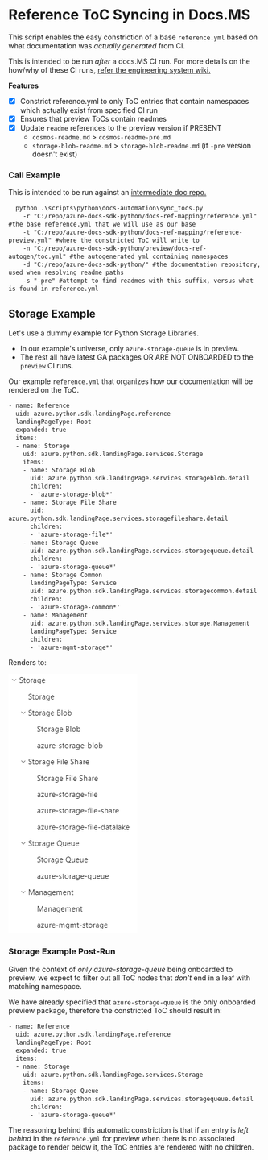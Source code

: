 # Reference ToC Syncing in Docs.MS

This script enables the easy constriction of a base `reference.yml` based on what documentation was _actually generated_ from CI.

This is intended to be run _after_ a docs.MS CI run. For more details on the how/why of these CI runs, [refer the engineering system wiki.](https://dev.azure.com/azure-sdk/internal/_wiki/wikis/internal.wiki/128/Releasing-Documentation-to-docs.ms.com)

**Features**

- [x] Constrict reference.yml to only ToC entries that contain namespaces which actually exist from specified CI run
- [x] Ensures that preview ToCs contain readmes
- [x] Update `readme` references to the preview version if PRESENT
    - `cosmos-readme.md` > `cosmos-readme-pre.md` 
    - `storage-blob-readme.md` > `storage-blob-readme.md` (if `-pre` version doesn't exist)

### Call Example

This is intended to be run against an [intermediate doc repo.](https://github.com/MicrosoftDocs/azure-docs-sdk-node)

```
  python .\scripts\python\docs-automation\sync_tocs.py 
    -r "C:/repo/azure-docs-sdk-python/docs-ref-mapping/reference.yml" #the base reference.yml that we will use as our base
    -t "C:/repo/azure-docs-sdk-python/docs-ref-mapping/reference-preview.yml" #where the constricted ToC will write to
    -n "C:/repo/azure-docs-sdk-python/preview/docs-ref-autogen/toc.yml" #the autogenerated yml containing namespaces
    -d "C:/repo/azure-docs-sdk-python/" #the documentation repository, used when resolving readme paths
    -s "-pre" #attempt to find readmes with this suffix, versus what is found in reference.yml
```

## Storage Example

Let's use a dummy example for Python Storage Libraries. 

- In our example's universe, only `azure-storage-queue` is in preview. 
- The rest all have latest GA packages OR ARE NOT ONBOARDED to the `preview` CI runs.

Our example `reference.yml` that organizes how our documentation will be rendered on the ToC.

```
- name: Reference
  uid: azure.python.sdk.landingPage.reference
  landingPageType: Root
  expanded: true
  items:
  - name: Storage
    uid: azure.python.sdk.landingPage.services.Storage
    items:
    - name: Storage Blob
      uid: azure.python.sdk.landingPage.services.storageblob.detail
      children:
      - 'azure-storage-blob*'
    - name: Storage File Share
      uid: azure.python.sdk.landingPage.services.storagefileshare.detail
      children:
      - 'azure-storage-file*'
    - name: Storage Queue
      uid: azure.python.sdk.landingPage.services.storagequeue.detail
      children:
      - 'azure-storage-queue*'
    - name: Storage Common
      landingPageType: Service
      uid: azure.python.sdk.landingPage.services.storagecommon.detail
      children:
      - 'azure-storage-common*'
    - name: Management
      uid: azure.python.sdk.landingPage.services.storage.Management
      landingPageType: Service
      children:
      - 'azure-mgmt-storage*'

```
Renders to:

![Rendered ToC](example_toc.png "Rendered ToC")

### Storage Example Post-Run

Given the context of _only azure-storage-queue_ being onboarded to preview, we expect to filter out all ToC nodes that _don't_ end in a leaf with matching namespace.

We have already specified that `azure-storage-queue` is the only onboarded preview package, therefore the constricted ToC should result in:


```
- name: Reference
  uid: azure.python.sdk.landingPage.reference
  landingPageType: Root
  expanded: true
  items:
  - name: Storage
    uid: azure.python.sdk.landingPage.services.Storage
    items:
    - name: Storage Queue
      uid: azure.python.sdk.landingPage.services.storagequeue.detail
      children:
      - 'azure-storage-queue*'
```

The reasoning behind this automatic constriction is that if an entry is _left behind_ in the `reference.yml` for preview when there is no associated package to render below it, the ToC entries are rendered with no children.

